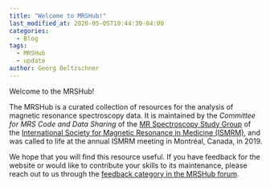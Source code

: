 ```yaml
---
title: "Welcome to MRSHub!"
last_modified_at: 2020-05-05T10:44:30-04:00
categories:
  - Blog
tags:
  - MRSHub
  - update
author: Georg Oeltzschner
---
```


Welcome to the MRSHub!

The MRSHub is a curated collection of resources for the analysis of magnetic resonance spectroscopy data. It is maintained by the *Committee for MRS Code and Data Sharing*  of the [MR Spectroscopy Study Group](https://www.ismrm.org/study-groups/mr-spectroscopy/) of the [International Society for Magnetic Resonance in Medicine (ISMRM)](https://www.ismrm.org), and was called to life at the annual ISMRM meeting in Montréal, Canada, in 2019.

We hope that you will find this resource useful. If you have feedback for the website or would like to contribute your skills to its maintenance, please reach out to us through the [feedback category in the MRSHub forum](https://forum.mrshub.org/c/site-feedback/2).
